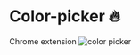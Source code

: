 # Color-picker 🔥
Chrome extension
![color picker](https://github.com/Karnankita04/Color-picker/assets/91003709/9fb778ff-7433-45cc-bdec-6e61e73956ab)

